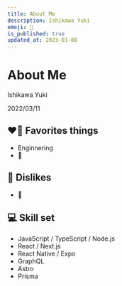 ```yaml
---
title: About Me
description: Ishikawa Yuki
emoji: 🧬
is_published: true
updated_at: 2023-01-08
---
```


# About Me

Ishikawa Yuki

2022/03/11

## ❤️‍🔥 Favorites things

- Enginnering
- 🍻

## 🤢 Dislikes

- 🚬

## 💻 Skill set

- JavaScript / TypeScript / Node.js
- React / Next.js
- React Native / Expo
- GraphQL
- Astro
- Prisma
